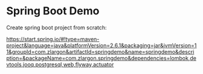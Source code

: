 # Spring Boot Demo

Create spring boot project from scratch:

https://start.spring.io/#!type=maven-project&language=java&platformVersion=2.6.1&packaging=jar&jvmVersion=11&groupId=com.zlargon&artifactId=springdemo&name=springdemo&description=&packageName=com.zlargon.springdemo&dependencies=lombok,devtools,jooq,postgresql,web,flyway,actuator
